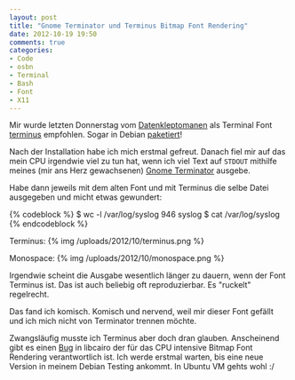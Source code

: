```yaml
---
layout: post
title: "Gnome Terminator und Terminus Bitmap Font Rendering"
date: 2012-10-19 19:50
comments: true
categories:
- Code
- osbn
- Terminal
- Bash
- Font
- X11
---
```


Mir wurde letzten Donnerstag vom [Datenkleptomanen](http://datenkleptomanie.info) als Terminal Font
[terminus](http://terminus-font.sourceforge.net/) empfohlen. Sogar in Debian
[paketiert](http://packages.debian.org/squeeze/console-terminus)!

Nach der Installation habe ich mich erstmal gefreut. Danach fiel mir auf das
mein CPU irgendwie viel zu tun hat, wenn ich viel Text auf `STDOUT` mithilfe
meines (mir ans Herz gewachsenen) [Gnome Terminator](http://www.tenshu.net/p/terminator.html) ausgebe.

Habe dann jeweils mit dem alten Font und mit Terminus die selbe Datei ausgegeben
und micht etwas gewundert:

{% codeblock %}
$ wc -l /var/log/syslog
946 syslog
$ cat /var/log/syslog
{% endcodeblock %}

Terminus:
{% img /uploads/2012/10/terminus.png %}

Monospace:
{% img /uploads/2012/10/monospace.png %}

Irgendwie scheint die Ausgabe wesentlich länger zu dauern, wenn der Font
Terminus ist. Das ist auch beliebig oft reproduzierbar. Es "ruckelt" regelrecht.

Das fand ich komisch. Komisch und nervend, weil mir dieser Font gefällt
und ich mich nicht von Terminator trennen möchte.

Zwangsläufig musste ich Terminus aber doch dran glauben. Anscheinend gibt es einen [Bug](https://bugs.freedesktop.org/show_bug.cgi?id=48395)
in libcairo der für das CPU intensive Bitmap Font Rendering verantwortlich ist.
Ich werde erstmal warten, bis eine neue Version in meinem Debian Testing
ankommt. In Ubuntu VM gehts wohl :/
